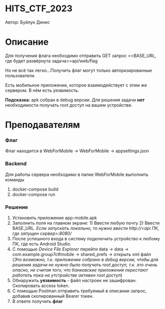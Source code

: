 # HITS_CTF_2023
Автор: Буйлук Денис

# Описание
Для получения флага необходимо отправить GET запрос <<BASE_URL, где будет развёрнута задача>>api/web/flag

Но не всё так легко...Получить флаг могут только авторизированные пользователи.

Есть мобильное приложение, которое взаимодействует с этим же сервером. В нём есть уязвимость.

**Подсказка:** apk собран в debug версии. Для решения задачи **нет** необходимости получать root доступ на вашем устройстве.

# Преподавателям
### Флаг
Флаг находится в WebForMobile -> WebForMobile -> appsettings.json

### Backend
Для работы сервера необходимо в папке WebForMobile выполнить команды 
1. docker-compose build
2. docker-compose run

### Решение
1. Установить приложение app-mobile.apk
2. Заполнить поля на главном экране: 1) Ввести любую почту 2) Ввести BASE_URL. *Если запускать локально, то нужно ввести http://<api ПК, где запущен сервер>:8080/*
3. После успешного входа в систему подключить устройство к любому ПК, где есть Android Studio.
4. С помощью *Device File Explorer* перейти data -> data -> com.example.group7ctfmobile -> shared_prefs -> открыть xml файл 
(*Это возможно, т.к. приложение собрано в debug версии, чтобы для решения задачи не нужно было получать root доступ, 
т.к. это очень опасно, не считая того, что банковские приложения перестают работать пока на утстройстве активен root доступ*)
5. Обнаружить **уязвимость** - файл настроек не зашифрован. Скопировать access token.
6. С помощью Postman отправить требуемый в описании запрос, добавив скопированный Bearer токен.
7. В ответе получить **флаг**

